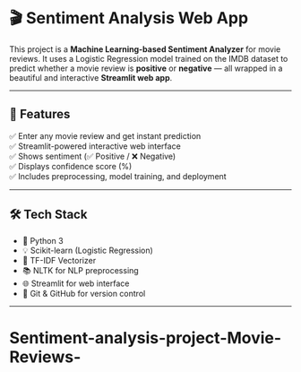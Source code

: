 # 🎬 Sentiment Analysis Web App

This project is a **Machine Learning-based Sentiment Analyzer** for movie reviews. It uses a Logistic Regression model trained on the IMDB dataset to predict whether a movie review is **positive** or **negative** — all wrapped in a beautiful and interactive **Streamlit web app**.

---

## 🌟 Features

✅ Enter any movie review and get instant prediction  
✅ Streamlit-powered interactive web interface  
✅ Shows sentiment (✅ Positive / ❌ Negative)  
✅ Displays confidence score (%)  
✅ Includes preprocessing, model training, and deployment

---

## 🛠️ Tech Stack

- 🐍 Python 3
- 💡 Scikit-learn (Logistic Regression)
- 🧠 TF-IDF Vectorizer
- 📚 NLTK for NLP preprocessing
- 🌐 Streamlit for web interface
- 🐙 Git & GitHub for version control

---



# Sentiment-analysis-project-Movie-Reviews-

